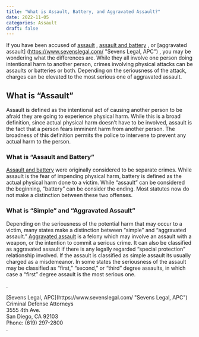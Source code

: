 ```yaml
---
title: "What is Assault, Battery, and Aggravated Assault?"
date: 2022-11-05
categories: Assault
draft: false
---
```


If you have been accused of [assault](https://www.sevenslegal.com/) , [assault and battery](https://www.sevenslegal.com/) , or [aggravated assault] (https://www.sevenslegal.com/ "Sevens Legal, APC") , you may be wondering what the differences are. While they all involve one person doing intentional harm to another person, crimes involving physical attacks can be assaults or batteries or both. Depending on the seriousness of the attack, charges can be elevated to the most serious one of aggravated assault.


## What is “Assault”
Assault is defined as the intentional act of causing another person to be afraid they are going to experience physical harm. While this is a broad definition, since actual physical harm doesn’t have to be involved, assault is the fact that a person fears imminent harm from another person. The broadness of this definition permits the police to intervene to prevent any actual harm to the person.

### What is “Assault and Battery”
[Assault and battery](https://www.sevenslegal.com/ "Sevens Legal, APC") were originally considered to be separate crimes. While assault is the fear of impending physical harm, battery is defined as the actual physical harm done to a victim. While &#8220;assault&#8221; can be considered the beginning, &#8220;battery&#8221; can be consider the ending. Most statutes now do not make a distinction between these two offenses.

### What is “Simple” and “Aggravated Assault”

Depending on the seriousness of the potential harm that may occur to a victim, many states make a distinction between “simple” and “aggravated assault.” [Aggravated assault](https://www.sevenslegal.com/ "Sevens Legal, APC") is a felony which may involve an assault with a weapon, or the intention to commit a serious crime. It can also be classified as aggravated assault if there is any legally regarded “special protection” relationship involved. If the assault is classified as simple assault its usually charged as a misdemeanor. In some states the seriousness of the assault may be classified as “first,” “second,” or “third” degree assaults, in which case a “first” degree assault is the most serious one.

.
<div>[Sevens Legal, APC](https://www.sevenslegal.com/ "Sevens Legal, APC")</div>
<div>Criminal Defense Attorneys</div>
<div>3555 4th Ave.</div>
<div>San Diego, CA 92103</div>
<div>Phone: (619) 297-2800</div>
.
